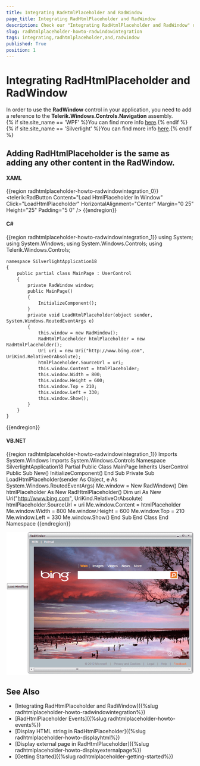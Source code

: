 ```yaml
---
title: Integrating RadHtmlPlaceholder and RadWindow
page_title: Integrating RadHtmlPlaceholder and RadWindow
description: Check our "Integrating RadHtmlPlaceholder and RadWindow" documentation article for the RadHtmlPlaceholder WPF control.
slug: radhtmlplaceholder-howto-radwindowintegration
tags: integrating,radhtmlplaceholder,and,radwindow
published: True
position: 1
---
```


# Integrating RadHtmlPlaceholder and RadWindow

In order to use the __RadWindow__ control in your application, you need to add a reference to the __Telerik.Windows.Controls.Navigation__ assembly.<br/>{% if site.site_name == 'WPF' %}You can find more info [here](http://www.telerik.com/help/wpf/installation-installing-controls-dependencies-wpf.html).{% endif %}{% if site.site_name == 'Silverlight' %}You can find more info [here](http://www.telerik.com/help/silverlight/installation-installing-controls-dependencies.html).{% endif %}

## Adding __RadHtmlPlaceholder__ is the same as adding any other content in the __RadWindow__.		

#### __XAML__
{{region radhtmlplaceholder-howto-radwindowintegration_0}}
	<UserControl x:Class="SilverlightApplication18.MainPage"
	     xmlns="http://schemas.microsoft.com/winfx/2006/xaml/presentation" 
	     xmlns:x="http://schemas.microsoft.com/winfx/2006/xaml" 
	     xmlns:telerik="http://schemas.telerik.com/2008/xaml/presentation">
	 <Grid >
	<telerik:RadButton  Content="Load HtmlPlaceholder In Window" 
						Click="LoadHtmlPlaceholder"
						HorizontalAlignment="Center" 
						Margin="0 25" Height="25" Padding="5 0" />
	 </Grid>
	</UserControl>
{{endregion}}

#### __C#__
{{region radhtmlplaceholder-howto-radwindowintegration_1}}
	using System;
	using System.Windows;
	using System.Windows.Controls;
	using Telerik.Windows.Controls;
	
	namespace SilverlightApplication18
	{
		public partial class MainPage : UserControl
		{
	        private RadWindow window;
			public MainPage()
			{
				InitializeComponent();
			}
	        private void LoadHtmlPlaceholder(object sender, System.Windows.RoutedEventArgs e)
			{
	            this.window = new RadWindow();
	            RadHtmlPlaceholder htmlPlaceholder = new RadHtmlPlaceholder();
	            Uri uri = new Uri("http://www.bing.com", UriKind.RelativeOrAbsolute);
	            htmlPlaceholder.SourceUrl = uri;
	            this.window.Content = htmlPlaceholder;
	            this.window.Width = 800;
	            this.window.Height = 600;
	            this.window.Top = 210;
	            this.window.Left = 330;
	            this.window.Show();
			}
		}
	}
{{endregion}}

#### __VB.NET__
{{region radhtmlplaceholder-howto-radwindowintegration_1}}
	Imports System.Windows
	Imports System.Windows.Controls
	Namespace SilverlightApplication18
		Partial Public Class MainPage
			Inherits UserControl
			Public Sub New()
				InitializeComponent()
			End Sub
			Private Sub LoadHtmlPlaceholder(sender As Object, e As System.Windows.RoutedEventArgs)
				Me.window = New RadWindow()
				Dim htmlPlaceholder As New RadHtmlPlaceholder()
				Dim uri As New Uri("http://www.bing.com", UriKind.RelativeOrAbsolute)
				htmlPlaceholder.SourceUrl = uri
				Me.window.Content = htmlPlaceholder
				Me.window.Width = 800
				Me.window.Height = 600
				Me.window.Top = 210
				Me.window.Left = 330
				Me.window.Show()
			End Sub
		End Class
	End Namespace
{{endregion}}

![htmlplaceholder-howto-window-integration](images/htmlplaceholder-howto-window-integration.png)

## See Also  
 * [Integrating RadHtmlPlaceholder and RadWindow]({%slug radhtmlplaceholder-howto-radwindowintegration%})
 * [RadHtmlPlaceholder Events]({%slug radhtmlplaceholder-howto-events%})
 * [Display HTML string in RadHtmlPlaceholder]({%slug radhtmlplaceholder-howto-displayhtml%})
 * [Display external page in RadHtmlPlaceholder]({%slug radhtmlplaceholder-howto-displayexternalpage%})
 * [Getting Started]({%slug radhtmlplaceholder-getting-started%})